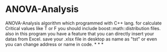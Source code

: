 # ANOVA-Analysis
ANOVA-Analysis algorithm which programmed with C++ lang.
for calculate Critical values like T or F you should include boost::math::distribution files.
also in this program you have a feature that you can directly insert your datas from Excel. save your .xlsx file in desktop as name as "tst" or even you can change address or name in code.
*
*
*

